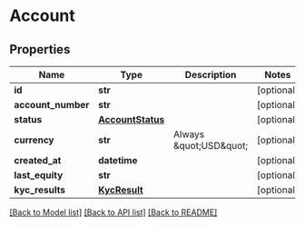 # Account

## Properties
Name | Type | Description | Notes
------------ | ------------- | ------------- | -------------
**id** | **str** |  | [optional] 
**account_number** | **str** |  | [optional] 
**status** | [**AccountStatus**](AccountStatus.md) |  | [optional] 
**currency** | **str** | Always \&quot;USD\&quot; | [optional] 
**created_at** | **datetime** |  | [optional] 
**last_equity** | **str** |  | [optional] 
**kyc_results** | [**KycResult**](KycResult.md) |  | [optional] 

[[Back to Model list]](../README.md#documentation-for-models) [[Back to API list]](../README.md#documentation-for-api-endpoints) [[Back to README]](../README.md)

